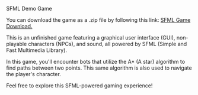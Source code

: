 SFML Demo Game

You can download the game as a .zip file by following this link: [SFML Game Download.](https://github.com/reoskaro434/sfml-game/blob/master/RiD_RPGproject/game%20exe%20dir.zip)

This is an unfinished game featuring a graphical user interface (GUI), non-playable characters (NPCs), and sound, all powered by SFML (Simple and Fast Multimedia Library).

In this game, you'll encounter bots that utilize the A* (A star) algorithm to find paths between two points. This same algorithm is also used to navigate the player's character.

Feel free to explore this SFML-powered gaming experience!
